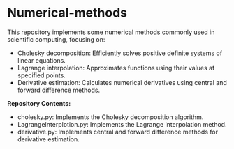 # Numerical-methods
This repository implements some numerical methods commonly used in scientific computing, focusing on:

*  Cholesky decomposition: Efficiently solves positive definite systems of linear equations.
* Lagrange interpolation: Approximates functions using their values at specified points.
* Derivative estimation: Calculates numerical derivatives using central and forward difference methods.
  
**Repository Contents:**

* cholesky.py: Implements the Cholesky decomposition algorithm.
* LagrangeInterplotion.py: Implements the Lagrange interpolation method.
* derivative.py: Implements central and forward difference methods for derivative estimation.
